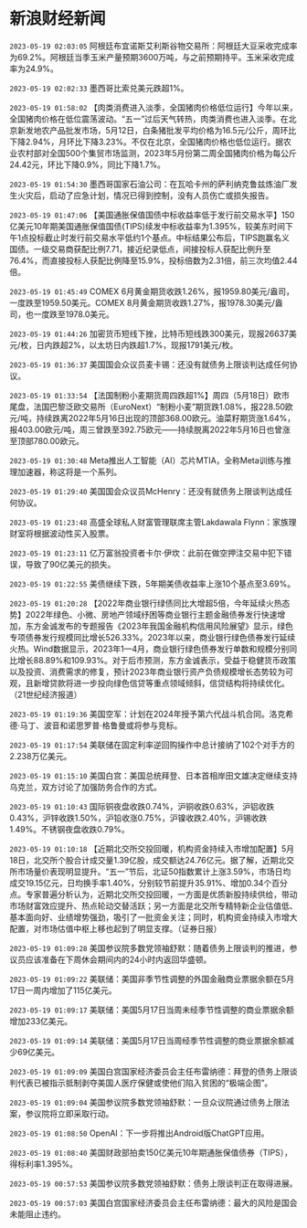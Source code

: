 # 新浪财经新闻
`2023-05-19 02:03:05` 阿根廷布宜诺斯艾利斯谷物交易所：阿根廷大豆采收完成率为69.2%。阿根廷当季玉米产量预期3600万吨，与之前预期持平。玉米采收完成率为24.9%。

`2023-05-19 02:02:33` 墨西哥比索兑美元跌超1%。

`2023-05-19 01:58:02` 【肉类消费进入淡季，全国猪肉价格低位运行】今年以来，全国猪肉价格在低位震荡波动。“五一”过后天气转热，肉类消费也进入淡季。在北京新发地农产品批发市场，5月12日，白条猪批发平均价格为16.5元/公斤，周环比下降2.94%，月环比下降3.23%。不仅在北京，全国猪肉价格也低位运行。据农业农村部对全国500个集贸市场监测，2023年5月份第二周全国猪肉价格为每公斤24.42元，环比下降0.9%，同比下降1.7%。

`2023-05-19 01:54:30` 墨西哥国家石油公司：在瓦哈卡州的萨利纳克鲁兹炼油厂发生火灾后，启动了应急计划，情况已得到控制，没有人员伤亡或损失报告。

`2023-05-19 01:47:06` 【美国通胀保值国债中标收益率低于发行前交易水平】150亿美元10年期美国通胀保值国债(TIPS)续发中标收益率为1.395%，较美东时间下午1点投标截止时发行前交易水平低约1个基点。中标结果公布后，TIPS跑赢名义国债。一级交易商获配比例7.71，接近纪录低点，间接投标人获配比例升至76.4%，而直接投标人获配比例降至15.9%，投标倍数为2.31倍，前三次均值2.44倍。

`2023-05-19 01:45:49` COMEX 6月黄金期货收跌1.26%，报1959.80美元/盎司，一度跌至1959.50美元。COMEX 8月黄金期货收跌1.27%，报1978.30美元/盎司，也一度跌至1978.0美元。

`2023-05-19 01:44:26` 加密货币短线下挫，比特币短线跌300美元，现报26637美元/枚，日内跌超2%，以太坊日内跌超1.7%，现报1791美元/枚。

`2023-05-19 01:36:37` 美国国会众议员麦卡锡：还没有就债务上限谈判达成任何协议。

`2023-05-19 01:33:54` 【法国制粉小麦期货周四跌超1%】周四（5月18日）欧市尾盘，法国巴黎泛欧交易所（EuroNext）“制粉小麦”期货跌1.08%，报228.50欧元/吨，持续跌离2022年5月16日出现的顶部368.00欧元。油菜籽期货涨1.64%，报403.00欧元/吨，周三曾跌至392.75欧元——持续脱离2022年5月16日也曾涨至顶部780.00欧元。

`2023-05-19 01:30:48` Meta推出人工智能（AI）芯片MTIA，全称Meta训练与推理加速器，称这将是一个系列。

`2023-05-19 01:29:40` 美国国会众议员McHenry：还没有就债务上限谈判达成任何协议。

`2023-05-19 01:23:48` 高盛全球私人财富管理联席主管Lakdawala Flynn：家族理财室将根据波动性买入股票。

`2023-05-19 01:23:11` 亿万富翁投资者卡尔·伊坎：此前在做空押注交易中犯下错误，导致了90亿美元的损失。

`2023-05-19 01:22:55` 美债继续下跌，5年期美债收益率上涨10个基点至3.69%。

`2023-05-19 01:20:28` 【2022年商业银行绿债同比大增超5倍，今年延续火热态势】2022年绿色、小微、房地产领域纾困等商业银行主题金融债券发行快速增加，东方金诚发布的专题报告《2023年我国金融机构信用风险展望》显示，绿色专项债券发行规模同比增长526.33%。2023年以来，商业银行绿色债券发行延续火热。Wind数据显示，2023年1—4月，商业银行绿色债券发行单数和规模分别同比增长88.89%和109.93%。对于后市预测，东方金诚表示，受益于稳健货币政策以及投资、消费需求的修复，预计2023年商业银行资产负债规模增长态势较为可观，且新增贷款将进一步投向绿色信贷等重点领域倾斜，信贷结构将持续优化。（21世纪经济报道）

`2023-05-19 01:19:36` 美国空军：计划在2024年授予第六代战斗机合同。洛克希德·马丁、波音和诺思罗普·格鲁曼或将参与竞标。

`2023-05-19 01:17:54` 美联储在固定利率逆回购操作中总计接纳了102个对手方的2.238万亿美元。

`2023-05-19 01:15:10` 美国白宫：美国总统拜登、日本首相岸田文雄决定继续支持乌克兰，双方讨论了加强防务合作的方式。

`2023-05-19 01:10:43` 国际铜夜盘收跌0.74%，沪铜收跌0.63%，沪铝收跌0.43%，沪锌收跌1.50%，沪铅收涨0.75%，沪镍收跌2.40%，沪锡收跌1.49%。不锈钢夜盘收跌0.79%。

`2023-05-19 01:10:18` 【近期北交所交投回暖，机构资金持续入市增加配置】5月18日，北交所个股合计成交量1.39亿股，成交额达24.76亿元。据了解，近期北交所市场量价表现明显提升。“五一”节后，北证50指数累计上涨3.59%，市场日均成交19.15亿元，日均换手率1.40%，分别较节前提升35.91%、增加0.34个百分点。专家普遍分析认为，近期北交所交投回暖，一方面是优质新股持续供给，带动市场财富效应提升、热点轮动交替活跃；另一方面是北交所专精特新企业估值低、基本面向好、业绩增势强劲，吸引了一批资金关注；同时，机构资金持续入市增大配置，对市场估值中枢上移也起到了明显支撑。（证券日报）

`2023-05-19 01:09:28` 美国参议院多数党领袖舒默：随着债务上限谈判的推进，参议员应该准备在下周休会期间内的24小时内返回华盛顿。

`2023-05-19 01:09:22` 美联储：美国非季节性调整的外国金融商业票据余额在5月17日一周内增加了115亿美元。

`2023-05-19 01:09:17` 美联储：美国5月17日当周未经季节性调整的商业票据余额增加233亿美元。

`2023-05-19 01:09:14` 美联储：美国5月17日当周经季节性调整的商业票据余额减少69亿美元。

`2023-05-19 01:09:09` 美国白宫国家经济委员会主任布雷纳德：拜登的债务上限谈判代表已被指示抵制剥夺美国人医疗保健或使他们陷入贫困的“极端企图”。

`2023-05-19 01:09:04` 美国参议院多数党领袖舒默：一旦众议院通过债务上限法案，参议院将立即采取行动。

`2023-05-19 01:08:50` OpenAI：下一步将推出Android版ChatGPT应用。

`2023-05-19 01:08:40` 美国财政部拍卖150亿美元10年期通胀保值债券（TIPS），得标利率1.395%。

`2023-05-19 00:57:53` 美国参议院多数党领袖舒默：债务上限谈判正在取得进展。

`2023-05-19 00:57:03` 美国白宫国家经济委员会主任布雷纳德：最大的风险是国会未能阻止违约。

